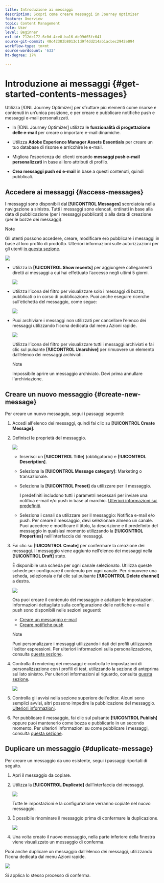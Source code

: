 ```yaml
---
title: Introduzione ai messaggi
description: Scopri come creare messaggi in Journey Optimizer
feature: Overview
topic: Content Management
role: User
level: Beginner
exl-id: 712dc172-6c0d-4ce8-ba16-de99d65fc641
source-git-commit: 40c42303b8013c1d9f4dd214ab1acbec2942e094
workflow-type: tm+mt
source-wordcount: '633'
ht-degree: 17%

---
```


# Introduzione ai messaggi {#get-started-contents-messages}

Utilizza [!DNL Journey Optimizer] per sfruttare più elementi come risorse e contenuti in un’unica posizione, e per creare e pubblicare notifiche push e messaggi e-mail personalizzati.

* In [!DNL Journey Optimizer] utilizza le **funzionalità di progettazione delle e-mail** per creare o importare e-mail dinamiche.

* Utilizza **Adobe Experience Manager Assets Essentials** per creare un tuo database di risorse e arricchire le e-mail.

* Migliora l’esperienza dei clienti creando **messaggi push e-mail personalizzati** in base ai loro attributi di profilo.

* **Crea messaggi push ed e-mail** in base a questi contenuti, quindi pubblicali.

## Accedere ai messaggi {#access-messages}

I messaggi sono disponibili dal **[!UICONTROL Messages]** scorciatoia nella navigazione a sinistra. Tutti i messaggi sono elencati, ordinati in base alla data di pubblicazione (per i messaggi pubblicati) o alla data di creazione (per le bozze dei messaggi).

>[!NOTE]
>
>Gli utenti possono accedere, creare, modificare e/o pubblicare i messaggi in base al loro profilo di prodotto. Ulteriori informazioni sulle autorizzazioni per gli utenti [in questa sezione](../administration/permissions.md).

![](assets/messages-list.png)

* Utilizza la **[!UICONTROL Show recents]** per aggiungere collegamenti diretti ai messaggi a cui hai effettuato l’accesso negli ultimi 5 giorni.

   ![](assets/show-recent-messages.png)

* Utilizza l’icona del filtro per visualizzare solo i messaggi di bozza, pubblicati o in corso di pubblicazione. Puoi anche eseguire ricerche sull’etichetta del messaggio, come segue:

   ![](assets/filter-messages.png)

* Puoi archiviare i messaggi non utilizzati per cancellare l’elenco dei messaggi utilizzando l’icona dedicata dal menu Azioni rapide.

   ![](assets/archive-message.png)

   Utilizza l’icona del filtro per visualizzare tutti i messaggi archiviati e fai clic sul pulsante **[!UICONTROL Unarchive]** per rimuovere un elemento dall’elenco dei messaggi archiviati.

   >[!NOTE]
   >
   >Impossibile aprire un messaggio archiviato. Devi prima annullare l&#39;archiviazione.

## Creare un nuovo messaggio {#create-new-message}

Per creare un nuovo messaggio, segui i passaggi seguenti:

1. Accedi all&#39;elenco dei messaggi, quindi fai clic su **[!UICONTROL Create Message]**.

1. Definisci le proprietà del messaggio.

   ![](assets/create-message-properties.png)

   * Inserisci un **[!UICONTROL Title]** (obbligatorio) e **[!UICONTROL Description]**.

   * Seleziona la **[!UICONTROL Message category]**: Marketing o transazionale.

   * Seleziona la **[!UICONTROL Preset]** da utilizzare per il messaggio.

      I predefiniti includono tutti i parametri necessari per inviare una notifica e-mail e/o push in base al marchio. [Ulteriori informazioni sui predefiniti](../configuration/message-presets.md).

   * Seleziona i canali da utilizzare per il messaggio: Notifica e-mail e/o push. Per creare il messaggio, devi selezionare almeno un canale.
   Puoi accedere e modificare il titolo, la descrizione e il predefinito del messaggio in qualsiasi momento utilizzando la **[!UICONTROL Properties]** nell’interfaccia dei messaggi.

1. Fai clic su **[!UICONTROL Create]** per confermare la creazione dei messaggi. Il messaggio viene aggiunto nell’elenco dei messaggi nella **[!UICONTROL Draft]** stato.

   È disponibile una scheda per ogni canale selezionato. Utilizza queste schede per configurare il contenuto per ogni canale. Per rimuovere una scheda, selezionala e fai clic sul pulsante **[!UICONTROL Delete channel]** a destra.

   ![](assets/create-messages-content.png)

   Ora puoi creare il contenuto del messaggio e adattare le impostazioni. Informazioni dettagliate sulla configurazione delle notifiche e-mail e push sono disponibili nelle sezioni seguenti:

   * [Creare un messaggio e-mail](create-email.md)
   * [Creare notifiche push](create-push.md)

   >[!NOTE]
   >   
   >Puoi personalizzare i messaggi utilizzando i dati dei profili utilizzando l’editor espressioni. Per ulteriori informazioni sulla personalizzazione, consulta [questa sezione](../personalization/personalize.md).

1. Controlla il rendering dei messaggi e controlla le impostazioni di personalizzazione con i profili di test, utilizzando la sezione di anteprima sul lato sinistro. Per ulteriori informazioni al riguardo, consulta [questa sezione](../design/preview.md).

   ![](assets/messages-simple-preview.png)

1. Controlla gli avvisi nella sezione superiore dell&#39;editor.  Alcuni sono semplici avvisi, altri possono impedire la pubblicazione del messaggio. [Ulteriori informazioni](alerts.md).

1. Per pubblicare il messaggio, fai clic sul pulsante **[!UICONTROL Publish]** oppure puoi mantenerlo come bozza e pubblicarlo in un secondo momento. Per ulteriori informazioni su come pubblicare i messaggi, consulta [questa sezione](publish-manage-message.md).

## Duplicare un messaggio {#duplicate-message}

Per creare un messaggio da uno esistente, segui i passaggi riportati di seguito.

1. Apri il messaggio da copiare.

1. Utilizza la **[!UICONTROL Duplicate]** dall’interfaccia dei messaggi.

   ![](assets/message-duplicate.png)

   Tutte le impostazioni e la configurazione verranno copiate nel nuovo messaggio.

1. È possibile rinominare il messaggio prima di confermare la duplicazione.

   ![](assets/message-duplicate-confirm.png)

1. Una volta creato il nuovo messaggio, nella parte inferiore della finestra viene visualizzato un messaggio di conferma.

Puoi anche duplicare un messaggio dall’elenco dei messaggi, utilizzando l’icona dedicata dal menu Azioni rapide.

![](assets/message-duplicate-from-list.png)

Si applica lo stesso processo di conferma.

